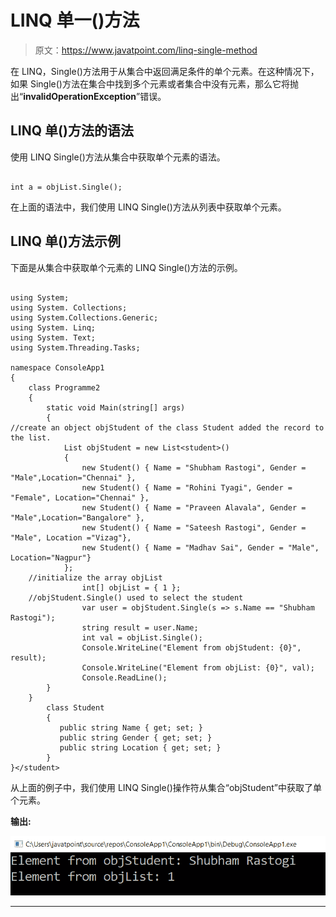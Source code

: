 # LINQ 单一()方法

> 原文：<https://www.javatpoint.com/linq-single-method>

在 LINQ，Single()方法用于从集合中返回满足条件的单个元素。在这种情况下，如果 Single()方法在集合中找到多个元素或者集合中没有元素，那么它将抛出“**invalidOperationException**”错误。

## LINQ 单()方法的语法

使用 LINQ Single()方法从集合中获取单个元素的语法。

```

int a = objList.Single();

```

在上面的语法中，我们使用 LINQ Single()方法从列表中获取单个元素。

## LINQ 单()方法示例

下面是从集合中获取单个元素的 LINQ Single()方法的示例。

```

using System;
using System. Collections;
using System.Collections.Generic;
using System. Linq;
using System. Text;
using System.Threading.Tasks;

namespace ConsoleApp1
{
    class Programme2
    {
        static void Main(string[] args)
        {
//create an object objStudent of the class Student added the record to the list.
            List objStudent = new List<student>()
            {
                new Student() { Name = "Shubham Rastogi", Gender = "Male",Location="Chennai" },
                new Student() { Name = "Rohini Tyagi", Gender = "Female", Location="Chennai" },
                new Student() { Name = "Praveen Alavala", Gender = "Male",Location="Bangalore" },
                new Student() { Name = "Sateesh Rastogi", Gender = "Male", Location ="Vizag"},
                new Student() { Name = "Madhav Sai", Gender = "Male", Location="Nagpur"}
            };
    //initialize the array objList
                int[] objList = { 1 };
    //objStudent.Single() used to select the student
                var user = objStudent.Single(s => s.Name == "Shubham Rastogi");
                string result = user.Name;
                int val = objList.Single();
                Console.WriteLine("Element from objStudent: {0}", result);
                Console.WriteLine("Element from objList: {0}", val);
                Console.ReadLine();
        }
    }
        class Student
        {
           public string Name { get; set; }
           public string Gender { get; set; }
           public string Location { get; set; }
        }
}</student> 
```

从上面的例子中，我们使用 LINQ Single()操作符从集合“objStudent”中获取了单个元素。

**输出:**

![LINQ Single() Method](img/ea3a2b26423d77e917a2bca0afd42beb.png)

* * *